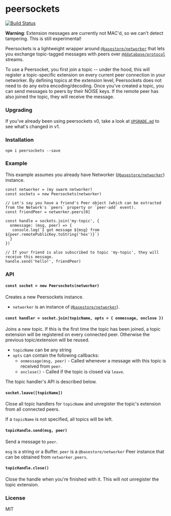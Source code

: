 # peersockets
[![Build Status](https://travis-ci.com/andrewosh/peersockets.svg?token=WgJmQm3Kc6qzq1pzYrkx&branch=master)](https://travis-ci.com/andrewosh/peersockets)

__Warning__: Extension messages are currently not MAC'd, so we can't detect tampering. This is still experimental!

Peersockets is a lightweight wrapper around [`@basestore/networker`](https://github.com/andrewosh/basestorevault-networker) that lets you exchange topic-tagged messages with peers over [`@ddatabase/protocol`](https://github.com/mafintosh/@ddatabase/protocol) streams.

To use a Peersocket, you first join a topic -- under the hood, this will register a topic-specific extension on every current peer connection in your networker. By defining topics at the extension level, Peersockets does not need to do any extra encoding/decoding. Once you've created a topic, you can send messages to peers by their NOISE keys. If the remote peer has also joined the topic, they will receive the message.

### Upgrading
If you've already been using peersockets v0, take a look at [`UPGRADE.md`](https://github.com/andrewosh/peersockets/blob/master/upgrade.md) to see what's changed in v1.

### Installation
```
npm i peersockets --save
```
### Example
This example assumes you already have Networker ([`@basestore/networker`](https://github.com/andrewosh/basestorevault-swarm-networking)) instance.
```
const networker = (my swarm networker)
const sockets = new Peersockets(networker)

// Let's say you have a friend's Peer object (which can be extracted from the Network's `peers` property or `peer-add` event).
const friendPeer = networker.peers[0]

const handle = sockets.join('my-topic', {
  onmessage: (msg, peer) => {
   console.log(`I got message ${msg} from ${peer.remotePublicKey.toString('hex')}`)
  }
})

// If your friend is also subscribed to topic 'my-topic', they will receive this message.
handle.send('hello!', friendPeer)
```
### API
#### `const socket = new Peersockets(networker)`
Creates a new Peersockets instance. 

* `networker` is an instance of [`@basestore/networker`](https://github.com/andrewosh/basestorevault-networker)).

#### `const handler = socket.join(topicName, opts = { onmessage, onclose })`
Joins a new topic. If this is the first time the topic has been joined, a topic extension will be registered on every connected peer. Otherwise the previous topic/extension will be reused.

* `topicName` can be any string
* `opts` can contain the following callbacks:
  * `onmessage(msg, peer)` - Called whenever a message with this topic is received from `peer`.
  * `onclose()` - Called if the topic is closed via `leave`.
  
The topic handler's API is described below.
  
#### `socket.leave([topicName])`
Close all topic handlers for `topicName` and unregister the topic's extension from all connected peers.

If a `topicName` is not specified, all topics will be left.

#### `topicHandle.send(msg, peer)`
Send a message to `peer`.

`msg` is a string or a Buffer.
`peer` is a `@basestore/networker` Peer instance that can be obtained from `networker.peers`.

#### `topicHandle.close()`
Close the handle when you're finished with it. This will not unregister the topic extension.

### License
MIT
